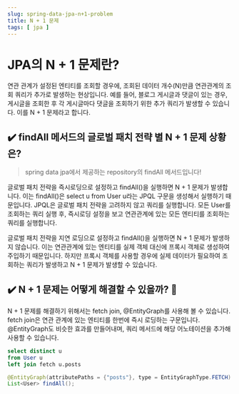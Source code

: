 ```yaml
---
slug: spring-data-jpa-n+1-problem
title: N + 1 문제
tags: [ jpa ]
---
```


# JPA의 N + 1 문제란?

연관 관계가 설정된 엔티티를 조회할 경우에, 조회된 데이터 개수(N)만큼 연관관계의 조회 쿼리가 추가로 발생하는 현상입니다. 예를 들어, 블로그 게시글과 댓글이 있는 경우,
게시글을 조회한 후 각 게시글마다 댓글을 조회하기 위한 추가 쿼리가 발생할 수 있습니다. 이를 N + 1 문제라고 합니다.

## ✔️ findAll 메서드의 글로벌 패치 전략 별 N + 1 문제 상황은?

> spring data jpa에서 제공하는 repository의 findAll 메서드입니다!

글로벌 패치 전략을 즉시로딩으로 설정하고 findAll()을 실행하면 N + 1 문제가 발생합니다. 이는 findAll()은 select u from User u라는 JPQL
구문을 생성해서 실행하기 때문입니다. JPQL은 글로벌 패치 전략을 고려하지 않고 쿼리를 실행합니다. 모든 User를 조회하는 쿼리 실행 후, 즉시로딩 설정을 보고 연관관계에 있는
모든 엔티티를 조회하는 쿼리를 실행합니다.

글로벌 패치 전략을 지연 로딩으로 설정하고 findAll()을 실행하면 N + 1 문제가 발생하지 않습니다. 이는 연관관계에 있는 엔티티를 실제 객체 대신에 프록시 객체로 생성하여
주입하기 때문입니다. 하지만 프록시 객체를 사용할 경우에 실제 데이터가 필요하여 조회하는 쿼리가 발생하고 N + 1 문제가 발생할 수 있습니다.

## ✔️ N + 1 문제는 어떻게 해결할 수 있을까? 🤔

N + 1 문제를 해결하기 위해서는 fetch join, @EntityGraph를 사용해 볼 수 있습니다. fetch join은 연관 관계에 있는 엔티티를 한번에 즉시 로딩하는
구문입니다. @EntityGraph도 비슷한 효과를 만들어내며, 쿼리 메서드에 해당 어노테이션을 추가해 사용할 수 있습니다.

```sql
select distinct u
from User u
left join fetch u.posts
```
```java
@EntityGraph(attributePaths = {"posts"}, type = EntityGraphType.FETCH)
List<User> findAll();
```